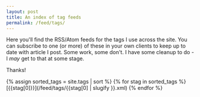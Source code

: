 ```yaml
---
layout: post
title: An index of tag feeds
permalink: /feed/tags/
---
```


Here you'll find the RSS/Atom feeds for the tags I use across the site. You can subscribe to one (or more) of these in your own clients to keep up to date with article I post.
Some work, some don't. I have some cleanup to do - I _may_ get to that at some stage.

Thanks!

{% assign sorted_tags = site.tags | sort %}
{% for stag in sorted_tags %}
[{{stag[0]}}](/feed/tags/{{stag[0] | slugify }}.xml)
{% endfor %}
